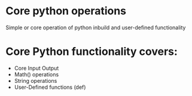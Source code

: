 # Core python operations

Simple or core operation of python inbuild and user-defined functionality


# Core Python functionality covers:

* Core Input Output
* Math() operations
* String operations 
* User-Defined functions (def)
